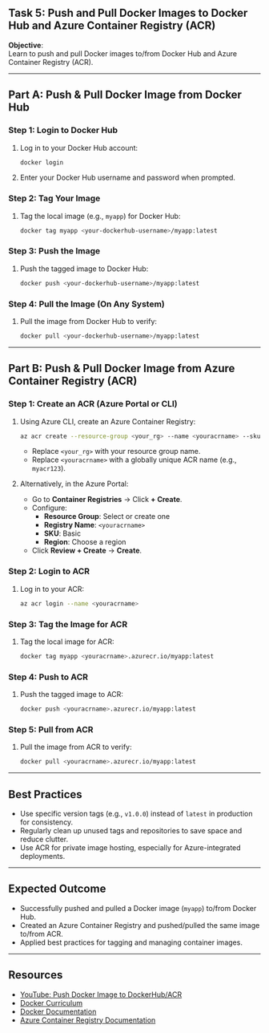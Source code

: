 ## Task 5: Push and Pull Docker Images to Docker Hub and Azure Container Registry (ACR)

**Objective**:  
Learn to push and pull Docker images to/from Docker Hub and Azure Container Registry (ACR).

---

## Part A: Push & Pull Docker Image from Docker Hub

### Step 1: Login to Docker Hub
1. Log in to your Docker Hub account:
   ```bash
   docker login
   ```
2. Enter your Docker Hub username and password when prompted.

### Step 2: Tag Your Image
1. Tag the local image (e.g., `myapp`) for Docker Hub:
   ```bash
   docker tag myapp <your-dockerhub-username>/myapp:latest
   ```

### Step 3: Push the Image
1. Push the tagged image to Docker Hub:
   ```bash
   docker push <your-dockerhub-username>/myapp:latest
   ```

### Step 4: Pull the Image (On Any System)
1. Pull the image from Docker Hub to verify:
   ```bash
   docker pull <your-dockerhub-username>/myapp:latest
   ```

---

## Part B: Push & Pull Docker Image from Azure Container Registry (ACR)

### Step 1: Create an ACR (Azure Portal or CLI)
1. Using Azure CLI, create an Azure Container Registry:
   ```bash
   az acr create --resource-group <your_rg> --name <youracrname> --sku Basic
   ```
   - Replace `<your_rg>` with your resource group name.
   - Replace `<youracrname>` with a globally unique ACR name (e.g., `myacr123`).

2. Alternatively, in the Azure Portal:
   - Go to **Container Registries** → Click **+ Create**.
   - Configure:
     - **Resource Group**: Select or create one
     - **Registry Name**: `<youracrname>`
     - **SKU**: Basic
     - **Region**: Choose a region
   - Click **Review + Create** → **Create**.

### Step 2: Login to ACR
1. Log in to your ACR:
   ```bash
   az acr login --name <youracrname>
   ```

### Step 3: Tag the Image for ACR
1. Tag the local image for ACR:
   ```bash
   docker tag myapp <youracrname>.azurecr.io/myapp:latest
   ```

### Step 4: Push to ACR
1. Push the tagged image to ACR:
   ```bash
   docker push <youracrname>.azurecr.io/myapp:latest
   ```

### Step 5: Pull from ACR
1. Pull the image from ACR to verify:
   ```bash
   docker pull <youracrname>.azurecr.io/myapp:latest
   ```

---

## Best Practices
- Use specific version tags (e.g., `v1.0.0`) instead of `latest` in production for consistency.
- Regularly clean up unused tags and repositories to save space and reduce clutter.
- Use ACR for private image hosting, especially for Azure-integrated deployments.

---

## Expected Outcome
- Successfully pushed and pulled a Docker image (`myapp`) to/from Docker Hub.
- Created an Azure Container Registry and pushed/pulled the same image to/from ACR.
- Applied best practices for tagging and managing container images.

---

## Resources
- [YouTube: Push Docker Image to DockerHub/ACR](https://www.youtube.com/results?search_query=push+docker+image+to+dockerhub+acr)
- [Docker Curriculum](https://docker-curriculum.com/)
- [Docker Documentation](https://docs.docker.com/)
- [Azure Container Registry Documentation](https://learn.microsoft.com/azure/container-registry/)
